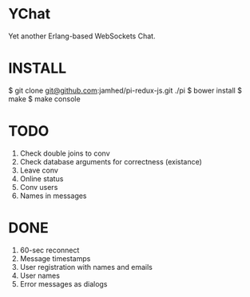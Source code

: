 YChat
=====

Yet another Erlang-based WebSockets Chat.

INSTALL
=======

$ git clone git@github.com:jamhed/pi-redux-js.git ./pi
$ bower install
$ make
$ make console

TODO
====

1. Check double joins to conv
2. Check database arguments for correctness (existance)
3. Leave conv
4. Online status
5. Conv users
6. Names in messages

DONE
====
1. 60-sec reconnect
2. Message timestamps
3. User registration with names and emails
4. User names
5. Error messages as dialogs

